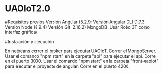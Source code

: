 # UAOIoT2.0

#Requisitos previos
Versión Angular (5.2.9)
Versión Angular CLI (1.7.3)
Versión Node (8.9.4)
Versión Git (2.16.2)
MongoDB (Usar Robo 3T como interfaz gráfica)

#Instalación y ejecución

En netbeans correr el broker para ejecutar UAOIoT.
Correr el MongoServer.
Usar el comando "npm start" en la carpeta "api" para ejecutar el api. Corre en el puerto 3000.
Usar el comando "npm start" en la carpeta "front-uaoiot" para ejecutar el proyecto de angular. Corre en el puerto 4200.


